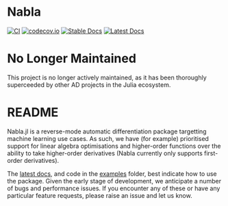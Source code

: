 # Nabla

[![CI](https://github.com/Invenia/Nabla.jl/workflows/CI/badge.svg)](https://github.com/Invenia/Nabla.jl/actions?query=workflow%3ACI)
[![codecov.io](https://codecov.io/github/invenia/Nabla.jl/coverage.svg?branch=master)](https://codecov.io/github/invenia/Nabla.jl?branch=master)
[![Stable Docs](https://img.shields.io/badge/docs-stable-blue.svg)](https://invenia.github.io/Nabla.jl/stable)
[![Latest Docs](https://img.shields.io/badge/docs-latest-blue.svg)](https://invenia.github.io/Nabla.jl/latest)

# No Longer Maintained

This project is no longer actively maintained, as it has been thoroughly superceeded by other AD projects in the Julia ecosystem.

# README

Nabla.jl is a reverse-mode automatic differentiation package targetting machine learning use cases.
As such, we have (for example) prioritised support for linear algebra optimisations and higher-order functions over the ability to take higher-order derivatives (Nabla currently only supports first-order derivatives).

The [latest docs](https://invenia.github.io/Nabla.jl/latest/), and code in the [examples](examples) folder, best indicate how to use the package.
Given the early stage of development, we anticipate a number of bugs and performance issues.
If you encounter any of these or have any particular feature requests, please raise an issue and let us know.
